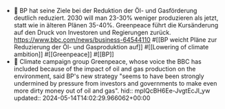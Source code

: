- 📝 BP hat seine Ziele bei der Reduktion der Öl- und Gasförderung deutlich reduziert. 2030 will man 23-30% weniger produzieren als jetzt, statt wie in älteren Plänen 35-40%. Greenpeace führt die Kursänderung auf den Druck von Investoren und Regierungen zurück. https://www.bbc.com/news/business-64544110 #[[BP weicht Pläne zur Reduzierung der Öl- und Gasproduktion auf]] #[[Lowering of climate ambition]] #[[Greenpeace]] #[[BP]]
- 📌 Climate campaign group Greenpeace, whose voice the BBC has included because of the impact of oil and gas production on the environment, said BP's new strategy "seems to have been strongly undermined by pressure from investors and governments to make even more dirty money out of oil and gas".
  hid:: mpIQcBH6Ee-JvgtEcJI_yw
  updated:: 2024-05-14T14:02:29.966062+00:00